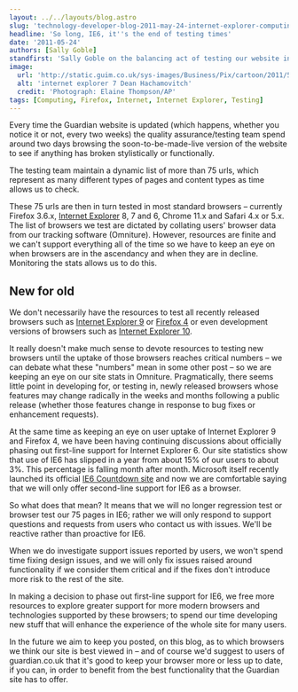 ```yaml
---
layout: ../../layouts/blog.astro
slug: 'technology-developer-blog-2011-may-24-internet-explorer-computing'
headline: 'So long, IE6, it''s the end of testing times'
date: '2011-05-24'
authors: [Sally Goble]
standfirst: 'Sally Goble on the balancing act of testing our website in different browers'
image:
  url: 'http://static.guim.co.uk/sys-images/Business/Pix/cartoon/2011/5/24/1306229543690/internet-explorer-7-Dean--007.jpg'
  alt: 'internet explorer 7 Dean Hachamovitch'
  credit: 'Photograph: Elaine Thompson/AP'
tags: [Computing, Firefox, Internet, Internet Explorer, Testing]
---
```


Every time the Guardian website is updated (which happens, whether you notice it or not, every two weeks) the quality assurance/testing team spend around two days browsing the soon-to-be-made-live version of the website to see if anything has broken stylistically or functionally.

The testing team maintain a dynamic list of more than 75 urls, which represent as many different types of pages and content types as time allows us to check.

These 75 urls are then in turn tested in most standard browsers – currently Firefox 3.6.x, [Internet Explorer](https://www.theguardian.com/technology/internet-explorer) 8, 7 and 6, Chrome 11.x and Safari 4.x or 5.x. The list of browsers we test are dictated by collating users' browser data from our tracking software (Omniture). However, resources are finite and we can't support everything all of the time so we have to keep an eye on when browsers are in the ascendancy and when they are in decline. Monitoring the stats allows us to do this.

New for old
-----------

We don't necessarily have the resources to test all recently released browsers such as [Internet Explorer 9](http://www.beautyoftheweb.com/) or [Firefox 4](http://www.mozilla.com/en-GB/firefox/) or even development versions of browsers such as [Internet Explorer 10](http://ie.microsoft.com/testdrive/).

It really doesn't make much sense to devote resources to testing new browsers until the uptake of those browsers reaches critical numbers – we can debate what these "numbers" mean in some other post – so we are keeping an eye on our site stats in Omniture. Pragmatically, there seems little point in developing for, or testing in, newly released browsers whose features may change radically in the weeks and months following a public release (whether those features change in response to bug fixes or enhancement requests).

At the same time as keeping an eye on user uptake of Internet Explorer 9 and Firefox 4, we have been having continuing discussions about officially phasing out first-line support for Internet Explorer 6. Our site statistics show that use of IE6 has slipped in a year from about 15% of our users to about 3%. This percentage is falling month after month. Microsoft itself recently launched its official [IE6 Countdown site](http://www.theie6countdown.com/default.aspx) and now we are comfortable saying that we will only offer second-line support for IE6 as a browser.

So what does that mean? It means that we will no longer regression test or browser test our 75 pages in IE6; rather we will only respond to support questions and requests from users who contact us with issues. We'll be reactive rather than proactive for IE6.

When we do investigate support issues reported by users, we won't spend time fixing design issues, and we will only fix issues raised around functionality if we consider them critical and if the fixes don't introduce more risk to the rest of the site.

In making a decision to phase out first-line support for IE6, we free more resources to explore greater support for more modern browsers and technologies supported by these browsers; to spend our time developing new stuff that will enhance the experience of the whole site for many users.

In the future we aim to keep you posted, on this blog, as to which browsers we think our site is best viewed in – and of course we'd suggest to users of guardian.co.uk that it's good to keep your browser more or less up to date, if you can, in order to benefit from the best functionality that the Guardian site has to offer.
